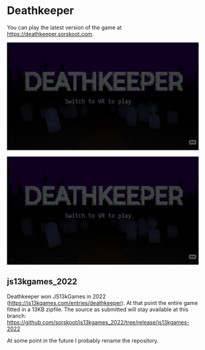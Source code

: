 # Deathkeeper

You can play the latest version of the game at https://deathkeeper.sorskoot.com. 

![Sceenshot1](src/static/screen1.png)

![Sceenshot2](src/static/screen1.png)

## js13kgames_2022

Deathkeeper won JS13kGames in 2022 (https://js13kgames.com/entries/deathkeeper). At that point the entire game fitted in a 13KB zipfile. The source as submitted will stay available at this branch: https://github.com/sorskoot/js13kgames_2022/tree/release/js13kgames-2022 

At some point in the future I probably rename the repository. 

